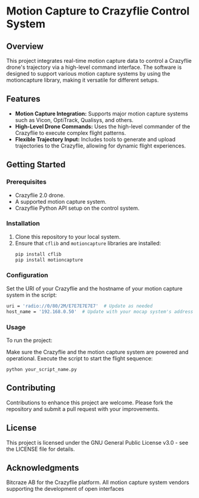 # Motion Capture to Crazyflie Control System

## Overview
This project integrates real-time motion capture data to control a Crazyflie drone's trajectory via a high-level command interface. The software is designed to support various motion capture systems by using the motioncapture library, making it versatile for different setups.

## Features
- **Motion Capture Integration:** Supports major motion capture systems such as Vicon, OptiTrack, Qualisys, and others.
- **High-Level Drone Commands:** Uses the high-level commander of the Crazyflie to execute complex flight patterns.
- **Flexible Trajectory Input:** Includes tools to generate and upload trajectories to the Crazyflie, allowing for dynamic flight experiences.

## Getting Started

### Prerequisites
- Crazyflie 2.0 drone.
- A supported motion capture system.
- Crazyflie Python API setup on the control system.

### Installation
1. Clone this repository to your local system.
2. Ensure that `cflib` and `motioncapture` libraries are installed:
   ```bash
   pip install cflib
   pip install motioncapture
   ```

### Configuration
Set the URI of your Crazyflie and the hostname of your motion capture system in the script:

```bash
uri = 'radio://0/80/2M/E7E7E7E7E7'  # Update as needed
host_name = '192.168.0.50'  # Update with your mocap system's address
```

### Usage
To run the project:

Make sure the Crazyflie and the motion capture system are powered and operational.
Execute the script to start the flight sequence:

```
python your_script_name.py
```
## Contributing
Contributions to enhance this project are welcome. Please fork the repository and submit a pull request with your improvements.

## License
This project is licensed under the GNU General Public License v3.0 - see the LICENSE file for details.

## Acknowledgments
Bitcraze AB for the Crazyflie platform.
All motion capture system vendors supporting the development of open interfaces
